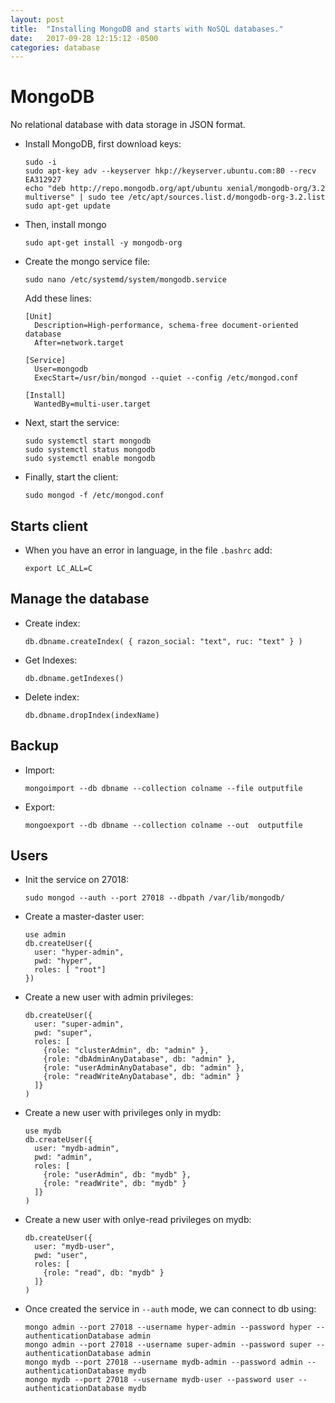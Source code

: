 ```yaml
---
layout: post
title:  "Installing MongoDB and starts with NoSQL databases."
date:   2017-09-28 12:15:12 -0500
categories: database
---
```

# MongoDB

No relational database with data storage in JSON format.

* Install MongoDB, first download keys:

      sudo -i
      sudo apt-key adv --keyserver hkp://keyserver.ubuntu.com:80 --recv EA312927
      echo "deb http://repo.mongodb.org/apt/ubuntu xenial/mongodb-org/3.2 multiverse" | sudo tee /etc/apt/sources.list.d/mongodb-org-3.2.list
      sudo apt-get update

* Then, install mongo

      sudo apt-get install -y mongodb-org

* Create the mongo service file:

      sudo nano /etc/systemd/system/mongodb.service

  Add these lines:

      [Unit]
        Description=High-performance, schema-free document-oriented database
        After=network.target

      [Service]
        User=mongodb
        ExecStart=/usr/bin/mongod --quiet --config /etc/mongod.conf

      [Install]
        WantedBy=multi-user.target

* Next, start the service:

      sudo systemctl start mongodb
      sudo systemctl status mongodb
      sudo systemctl enable mongodb

* Finally, start the client:

      sudo mongod -f /etc/mongod.conf

## Starts client

* When you have an error in language, in the file `.bashrc` add:

      export LC_ALL=C

## Manage the database

* Create index:

      db.dbname.createIndex( { razon_social: "text", ruc: "text" } )

* Get Indexes:

      db.dbname.getIndexes()

* Delete index:

      db.dbname.dropIndex(indexName)

## Backup

* Import:

      mongoimport --db dbname --collection colname --file outputfile

* Export:

      mongoexport --db dbname --collection colname --out  outputfile

## Users

* Init the service on 27018:

      sudo mongod --auth --port 27018 --dbpath /var/lib/mongodb/

* Create a master-daster user:

      use admin
      db.createUser({
        user: "hyper-admin",
        pwd: "hyper",
        roles: [ "root"]
      })

* Create a new user with admin privileges:

      db.createUser({
        user: "super-admin",
        pwd: "super",
        roles: [
          {role: "clusterAdmin", db: "admin" },
          {role: "dbAdminAnyDatabase", db: "admin" },
          {role: "userAdminAnyDatabase", db: "admin" },
          {role: "readWriteAnyDatabase", db: "admin" }
        ]}
      )

* Create a new user with privileges only in mydb:

      use mydb
      db.createUser({
        user: "mydb-admin",
        pwd: "admin",
        roles: [
          {role: "userAdmin", db: "mydb" },
          {role: "readWrite", db: "mydb" }
        ]}
      )

* Create a new user with onlye-read privileges on mydb:

      db.createUser({
        user: "mydb-user",
        pwd: "user",
        roles: [
          {role: "read", db: "mydb" }
        ]}
      )

* Once created the service in `--auth` mode, we can connect to db using:

      mongo admin --port 27018 --username hyper-admin --password hyper --authenticationDatabase admin
      mongo admin --port 27018 --username super-admin --password super --authenticationDatabase admin
      mongo mydb --port 27018 --username mydb-admin --password admin --authenticationDatabase mydb
      mongo mydb --port 27018 --username mydb-user --password user --authenticationDatabase mydb

